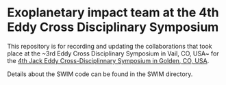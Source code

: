 # Exoplanetary impact team at the 4th Eddy Cross Disciplinary Symposium

This repository is for recording and updating the collaborations that took place at the ~3rd Eddy Cross Disciplinary Symposium in Vail, CO, USA~ for the [4th Jack Eddy Cross-Disciplinnary Symposium in Golden, CO, USA](https://cpaess.ucar.edu/meetings/4th-eddy-cross-disciplinary-symposium). 

Details about the SWIM code can be found in the SWIM directory.
